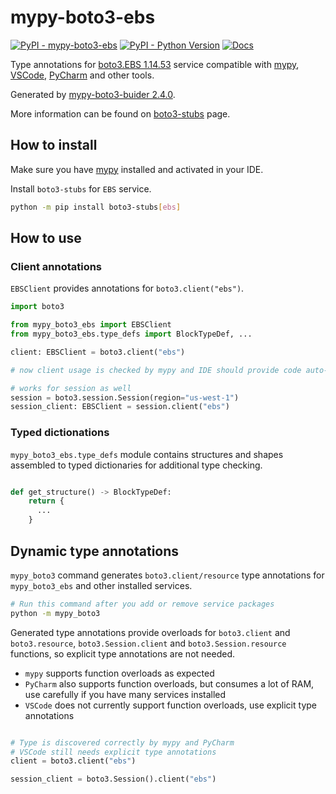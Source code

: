 # mypy-boto3-ebs

[![PyPI - mypy-boto3-ebs](https://img.shields.io/pypi/v/mypy-boto3-ebs.svg?color=blue)](https://pypi.org/project/mypy-boto3-ebs)
[![PyPI - Python Version](https://img.shields.io/pypi/pyversions/mypy-boto3-ebs.svg?color=blue)](https://pypi.org/project/mypy-boto3-ebs)
[![Docs](https://img.shields.io/readthedocs/mypy-boto3-builder.svg?color=blue)](https://mypy-boto3-builder.readthedocs.io/)

Type annotations for
[boto3.EBS 1.14.53](https://boto3.amazonaws.com/v1/documentation/api/1.14.53/reference/services/ebs.html#EBS) service
compatible with [mypy](https://github.com/python/mypy), [VSCode](https://code.visualstudio.com/),
[PyCharm](https://www.jetbrains.com/pycharm/) and other tools.

Generated by [mypy-boto3-buider 2.4.0](https://github.com/vemel/mypy_boto3_builder).

More information can be found on [boto3-stubs](https://pypi.org/project/boto3-stubs/) page.

## How to install

Make sure you have [mypy](https://github.com/python/mypy) installed and activated in your IDE.

Install `boto3-stubs` for `EBS` service.

```bash
python -m pip install boto3-stubs[ebs]
```

## How to use

### Client annotations

`EBSClient` provides annotations for `boto3.client("ebs")`.

```python
import boto3

from mypy_boto3_ebs import EBSClient
from mypy_boto3_ebs.type_defs import BlockTypeDef, ...

client: EBSClient = boto3.client("ebs")

# now client usage is checked by mypy and IDE should provide code auto-complete

# works for session as well
session = boto3.session.Session(region="us-west-1")
session_client: EBSClient = session.client("ebs")
```








### Typed dictionations

`mypy_boto3_ebs.type_defs` module contains structures and shapes assembled
to typed dictionaries for additional type checking.

```python

def get_structure() -> BlockTypeDef:
    return {
      ...
    }
```


## Dynamic type annotations

`mypy_boto3` command generates `boto3.client/resource` type annotations for
`mypy_boto3_ebs` and other installed services.

```bash
# Run this command after you add or remove service packages
python -m mypy_boto3
```

Generated type annotations provide overloads for `boto3.client` and `boto3.resource`,
`boto3.Session.client` and `boto3.Session.resource` functions,
so explicit type annotations are not needed.

- `mypy` supports function overloads as expected
- `PyCharm` also supports function overloads, but consumes a lot of RAM, use carefully if you have many services installed
- `VSCode` does not currently support function overloads, use explicit type annotations

```python

# Type is discovered correctly by mypy and PyCharm
# VSCode still needs explicit type annotations
client = boto3.client("ebs")

session_client = boto3.Session().client("ebs")
```
